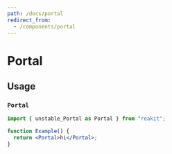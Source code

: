 ```yaml
---
path: /docs/portal
redirect_from:
  - /components/portal
---
```


# Portal

## Usage

### `Portal`

```jsx
import { unstable_Portal as Portal } from "reakit";

function Example() {
  return <Portal>hi</Portal>;
}
```
